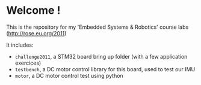 Welcome !
=========

This is the repository for my 'Embedded Systems & Robotics' course labs (http://rose.eu.org/2011)

It includes:
* `challenge2011`, a STM32 board bring up folder (with a few application exercices)
* `testbench`, a DC motor control library for this board, used to test our IMU
* `motor`, a DC motor control test using python

